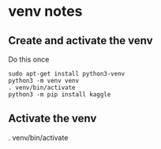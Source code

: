 # venv notes

## Create and activate the venv
Do this once

```
sudo apt-get install python3-venv
python3 -m venv venv
. venv/bin/activate
python3 -m pip install kaggle
```

## Activate the venv
. venv/bin/activate

